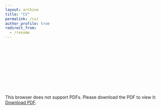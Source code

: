 ```yaml
---
layout: archive
title: "CV"
permalink: /cv/
author_profile: true
redirect_from:
  - /resume
---
```


<object data="https://lijingwang.github.io/files/Lijing_CV_Sep15_2023.pdf" type="application/pdf" width="750px" height="750px">
    <embed src="https://lijingwang.github.io/files/Lijing_CV_Sep15_2023.pdf" type="application/pdf">
        <p>This browser does not support PDFs. Please download the PDF to view it: <a href="https://lijingwang.github.io/files/Lijing_CV_Sep15_2023.pdf">Download PDF</a>.</p>
    </embed>
</object>

